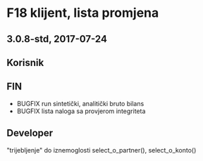 # F18 klijent, lista promjena

## 3.0.8-std, 2017-07-24

## Korisnik

## FIN
- BUGFIX run sintetički, analitički bruto bilans
- BUGFIX lista naloga sa provjerom integriteta

## Developer

"trijebljenje" do iznemoglosti select_o_partner(), select_o_konto()
